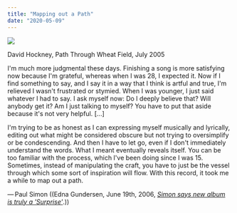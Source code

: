 ```yaml
---
title: "Mapping out a Path"
date: "2020-05-09"
---
```


![](https://blog.atlant.is/wp-content/uploads/2020/05/david-hockney-path.jpg)

David Hockney, Path Through Wheat Field, July 2005

I'm much more judgmental these days. Finishing a song is more satisfying now because I'm grateful, whereas when I was 28, I expected it. Now if I find something to say, and I say it in a way that I think is artful and true, I'm relieved I wasn't frustrated or stymied. When I was younger, I just said whatever I had to say. I ask myself now: Do I deeply believe that? Will anybody get it? Am I just talking to myself? You have to put that aside because it's not very helpful. \[...\]

I'm trying to be as honest as I can expressing myself musically and lyrically, editing out what might be considered obscure but not trying to oversimplify or be condescending. And then I have to let go, even if I don't immediately understand the words. What I meant eventually reveals itself. You can be too familiar with the process, which I've been doing since I was 15. Sometimes, instead of manipulating the craft, you have to just be the vessel through which some sort of inspiration will flow. With this record, it took me a while to map out a path.

— Paul Simon ((Edna Gundersen, June 19th, 2006, [_Simon says new album is truly a 'Surprise'_](https://www.usatoday.com/life/music/news/2006-06-18-paul-simon_x.htm).))
